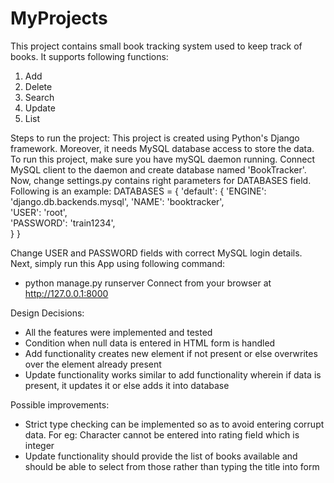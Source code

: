 # MyProjects
This project contains small book tracking system used to keep track of books. It supports following functions:
1. Add
2. Delete
3. Search
4. Update
5. List

Steps to run the project:
This project is created using Python's Django framework. Moreover, it needs MySQL database access to store the data.
To run this project, make sure you have mySQL daemon running. Connect MySQL client to the daemon and create database named 'BookTracker'.
Now, change settings.py contains right parameters for DATABASES field. Following is an example:
DATABASES = {
    'default': {
        'ENGINE': 'django.db.backends.mysql',
        'NAME': 'booktracker',                     
        'USER': 'root',                     
        'PASSWORD': 'train1234',                 
    }
}

Change USER and PASSWORD fields with correct MySQL login details.
Next, simply run this App using following command:
- python manage.py runserver
Connect from your browser at http://127.0.0.1:8000

Design Decisions:
- All the features were implemented and tested
- Condition when null data is entered in HTML form is handled
- Add functionality creates new element if not present or else overwrites over the element already present
- Update functionality works similar to add functionality wherein if data is present, it updates it or else adds it into database

Possible improvements:
- Strict type checking can be implemented so as to avoid entering corrupt data. For eg: Character cannot be entered into rating field which is integer
- Update functionality should provide the list of books available and should be able to select from those rather than typing the title into form
